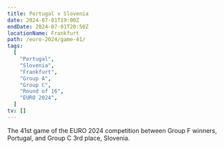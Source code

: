 ```yaml
---
title: Portugal v Slovenia
date: 2024-07-01T19:00Z
endDate: 2024-07-01T20:50Z
locationName: Frankfurt
path: /euro-2024/game-41/
tags:
  [
    "Portugal",
    "Slovenia", 
    "Frankfurt",
    "Group A",
    "Group C",
    "Round of 16",
    "EURO 2024",
  ]
tv: []
---
```

The 41st game of the EURO 2024 competition between Group F winners, Portugal, and Group C 3rd place, Slovenia.
